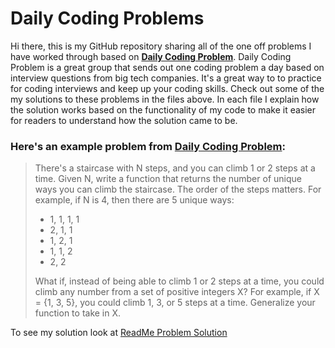 ﻿# Daily Coding Problems

Hi there, this is my GitHub repository sharing all of the one off problems I have worked through based on **[Daily Coding Problem](https://www.dailycodingproblem.com/)**. Daily Coding Problem is a great group that sends out one coding problem a day based on interview questions from big tech companies. It's a great way to to practice for coding interviews and keep up your coding skills. Check out some of the my solutions to these problems in the files above. In each file I explain how the solution works based on the functionality of my code to make it easier for readers to understand how the solution came to be. 

### Here's an example problem from [Daily Coding Problem](https://www.dailycodingproblem.com/):

> There's a staircase with N steps, and you can climb 1 or 2 steps at a time. Given N, write a function that returns the number of unique ways you can climb the staircase. The order of the steps matters.
> For example, if N is 4, then there are 5 unique ways:
> 
> - 1, 1, 1, 1
> - 2, 1, 1
> - 1, 2, 1
> - 1, 1, 2
> - 2, 2 
> 
> What if, instead of being able to climb 1 or 2 steps at a time, you could climb any number from a set of positive integers X? For example, if X = {1, 3, 5}, you could climb 1, 3, or 5 steps at a time. Generalize your function to take in X.

To see my solution look at [ReadMe Problem Solution](https://github.com/adamwbrew/Daily_Coding_Problems/blob/main/ReadMe_Problem_Solution.ipynb)
